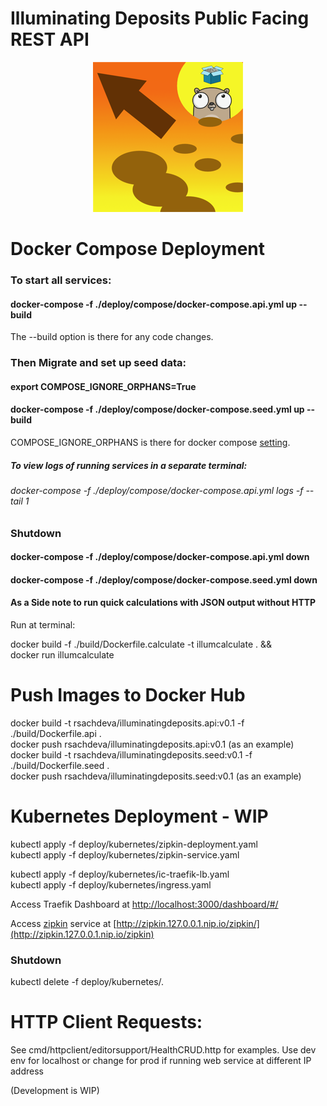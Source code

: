 # Illuminating Deposits Public Facing REST API

<p align="center">
<img src="./logo.png" alt="Illuminating Deposits Project Logo" title="Illuminating Deposits Project Logo" />
</p>

# Docker Compose Deployment
 
### To start all services:
#### docker-compose -f ./deploy/compose/docker-compose.api.yml up --build

The --build option is there for any code changes.

### Then Migrate and set up seed data:
#### export COMPOSE_IGNORE_ORPHANS=True
#### docker-compose -f ./deploy/compose/docker-compose.seed.yml up --build

COMPOSE_IGNORE_ORPHANS is there for 
docker compose [setting](https://docs.docker.com/compose/reference/envvars/#compose_ignore_orphans).

##### To view logs of running services in a separate terminal:
###### docker-compose -f ./deploy/compose/docker-compose.api.yml logs -f --tail 1  

### Shutdown 

#### docker-compose -f ./deploy/compose/docker-compose.api.yml down
#### docker-compose -f ./deploy/compose/docker-compose.seed.yml down

#### As a Side note to run quick calculations with JSON output without HTTP 
Run at terminal:

docker build -f ./build/Dockerfile.calculate -t illumcalculate  . && \
docker run illumcalculate

# Push Images to Docker Hub

docker build -t rsachdeva/illuminatingdeposits.api:v0.1 -f ./build/Dockerfile.api .  
docker push rsachdeva/illuminatingdeposits.api:v0.1 (as an example)  
docker build -t rsachdeva/illuminatingdeposits.seed:v0.1 -f ./build/Dockerfile.seed .  
docker push rsachdeva/illuminatingdeposits.seed:v0.1 (as an example)  

# Kubernetes Deployment - WIP

kubectl apply -f deploy/kubernetes/zipkin-deployment.yaml   
kubectl apply -f deploy/kubernetes/zipkin-service.yaml  

kubectl apply -f deploy/kubernetes/ic-traefik-lb.yaml  
kubectl apply -f deploy/kubernetes/ingress.yaml  

Access Traefik Dashboard at [http://localhost:3000/dashboard/#/](http://localhost:3000/dashboard/#/)   

Access [zipkin](https://zipkin.io/) service at [http://zipkin.127.0.0.1.nip.io/zipkin/](http://zipkin.127.0.0.1.nip.io/zipkin)  

### Shutdown

kubectl delete -f deploy/kubernetes/.

# HTTP Client Requests:
See cmd/httpclient/editorsupport/HealthCRUD.http for examples.
Use dev env for localhost or change for prod if running web service at different IP address

(Development is WIP)